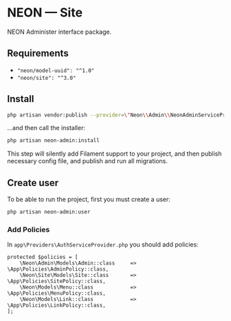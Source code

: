 # NEON &mdash; Site

NEON Administer interface package.

## Requirements
* `"neon/model-uuid": "^1.0"`
* `"neon/site": "^3.0"`

## Install


```bash
php artisan vendor:publish --provider=\"Neon\\Admin\\NeonAdminServiceProvider\"
```

...and then call the installer:

```bash
php artisan neon-admin:install
```

This step will silently add Filament support to your project, and then publish necessary config file, and publish and run all migrations.

## Create user

To be able to run the project, first you must create a user:

```bash
php artisan neon-admin:user
```


### Add Policies

In `app\Providers\AuthServiceProvider.php` you should add policies:
```
protected $policies = [
    \Neon\Admin\Models\Admin::class     => \App\Policies\AdminPolicy::class,
    \Neon\Site\Models\Site::class       => \App\Policies\SitePolicy::class,
    \Neon\Models\Menu::class            => \App\Policies\MenuPolicy::class,
    \Neon\Models\Link::class            => \App\Policies\LinkPolicy::class,
];
```